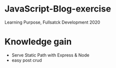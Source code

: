 # JavaScript-Blog-exercise


Learning Purpose, Fullsatck Development 2020

# Knowledge gain
- Serve Static Path with Express & Node
- easy post crud 
